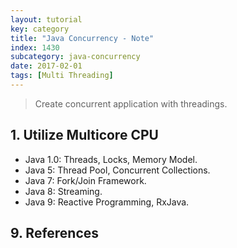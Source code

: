 ```yaml
---
layout: tutorial
key: category
title: "Java Concurrency - Note"
index: 1430
subcategory: java-concurrency
date: 2017-02-01
tags: [Multi Threading]
---
```


> Create concurrent application with threadings.

## 1. Utilize Multicore CPU
* Java 1.0: Threads, Locks, Memory Model.
* Java 5: Thread Pool, Concurrent Collections.
* Java 7: Fork/Join Framework.
* Java 8: Streaming.
* Java 9: Reactive Programming, RxJava.


## 9. References
